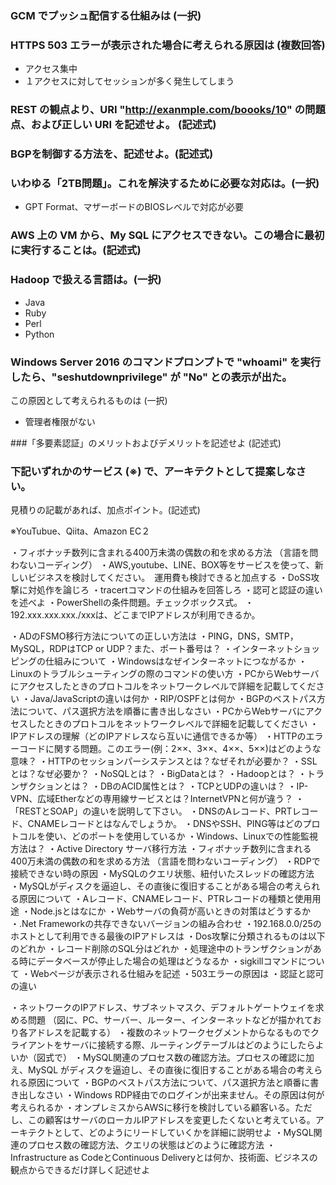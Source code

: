 ### GCM でプッシュ配信する仕組みは (一択)

### HTTPS 503 エラーが表示された場合に考えられる原因は (複数回答)
* アクセス集中
* １アクセスに対してセッションが多く発生してしまう

### REST の観点より、URI "http://exanmple.com/boooks/10" の問題点、および正しい URI を記述せよ。 (記述式)

### BGPを制御する方法を、記述せよ。(記述式)

### いわゆる「2TB問題」。これを解決するために必要な対応は。(一択)
* GPT Format、マザーボードのBIOSレベルで対応が必要

### AWS 上の VM から、My SQL にアクセスできない。この場合に最初に実行することは。(記述式)

### Hadoop で扱える言語は。(一択)
* Java
* Ruby
* Perl
* Python

### Windows Server 2016 のコマンドプロンプトで "whoami" を実行したら、"seshutdownprivilege" が "No" との表示が出た。
この原因として考えられるものは (一択)
* 管理者権限がない

###「多要素認証」のメリットおよびデメリットを記述せよ (記述式)

### 下記いずれかのサービス (※) で、アーキテクトとして提案しなさい。
  見積りの記載があれば、加点ポイント。(記述式)


※YouTubue、Qiita、Amazon EC２

・フィボナッチ数列に含まれる400万未満の偶数の和を求める方法 （言語を問わないコーディング）
・AWS,youtube、LINE、BOX等をサービスを使って、新しいビジネスを検討してください。　運用費も検討できると加点する
・DoSS攻撃に対処作を論じろ
・tracertコマンドの仕組みを回答しろ
・認可と認証の違いを述べよ
・PowerShellの条件問題。チェックボックス式。
・192.xxx.xxx.xxx./xxxは、どこまでIPアドレスが利用できるか。

・ADのFSMO移行方法についての正しい方法は
・PING，DNS，SMTP，MySQL，RDPはTCP or UDP？また、ポート番号は？
・インターネットショッピングの仕組みについて
・Windowsはなぜインターネットにつながるか
・Linuxのトラブルシューティングの際のコマンドの使い方
・PCからWebサーバにアクセスしたときのプロトコルをネットワークレベルで詳細を記載してください
・Java/JavaScriptの違いは何か
・RIP/OSPFとは何か
・BGPのベストパス方法について、パス選択方法を順番に書き出しなさい
・PCからWebサーバにアクセスしたときのプロトコルをネットワークレベルで詳細を記載してください
・IPアドレスの理解（どのIPアドレスなら互いに通信できるか等）
・HTTPのエラーコードに関する問題。このエラー(例：2××、3××、4××、5××)はどのような意味？
・HTTPのセッションパーシステンスとは？なぜそれが必要か？ 
・SSLとは？なぜ必要か？ 
・NoSQLとは？ 
・BigDataとは？ 
・Hadoopとは？
・トランザクションとは？ 
・DBのACID属性とは？ 
・TCPとUDPの違いは？ 
・IP-VPN、広域Etherなどの専用線サービスとは？InternetVPNと何が違う？
・「RESTとSOAP」の違いを説明して下さい。
・DNSのAレコード、PRTレコード、CNAMEレコードとはなんでしょうか。
・DNSやSSH、PING等はどのプロトコルを使い、どのポートを使用しているか
・Windows、Linuxでの性能監視方法は？
・Active Directory サーバ移行方法
・フィボナッチ数列に含まれる400万未満の偶数の和を求める方法 （言語を問わないコーディング）
・RDPで接続できない時の原因
・MySQLのクエリ状態、紐付いたスレッドの確認方法
・MySQLがディスクを逼迫し、その直後に復旧することがある場合の考えられる原因について
・Aレコード、CNAMEレコード、PTRレコードの種類と使用用途 
・Node.jsとはなにか
・Webサーバの負荷が高いときの対策はどうするか
・.Net Frameworkの共存できないバージョンの組み合わせ
・192.168.0.0/25のホストとして利用できる最後のIPアドレスは
・Dos攻撃に分類されるものは以下のどれか
・レコード削除のSQL分はどれか
・処理途中のトランザクションがある時にデータベースが停止した場合の処理はどうなるか
・sigkillコマンドについて
・Webページが表示される仕組みを記述
・503エラーの原因は
・認証と認可の違い

・ネットワークのIPアドレス、サブネットマスク、デフォルトゲートウェイを求める問題
（図に、PC、サーバー、ルーター、インターネットなどが描かれており各アドレスを記載する）
・複数のネットワークセグメントからなるものでクライアントをサーバに接続する際、ルーティングテーブルはどのようにしたらよいか（図式で）
・MySQL関連のプロセス数の確認方法。プロセスの確認に加え、MySQL がディスクを逼迫し、その直後に復旧することがある場合の考えられる原因について
・BGPのベストパス方法について、パス選択方法と順番に書き出しなさい
・Windows RDP経由でのログインが出来ません。その原因は何が考えられるか
・オンプレミスからAWSに移行を検討している顧客いる。ただし、この顧客はサーバのローカルIPアドレスを変更したくないと考えている。アーキテクトとして、どのようにリードしていくかを詳細に説明せよ
・MySQL関連のプロセス数の確認方法、クエリの状態はどのように確認方法
・Infrastructure as CodeとContinuous Deliveryとは何か、技術面、ビジネスの観点からできるだけ詳しく記述せよ

